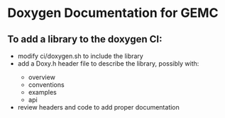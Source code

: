 # Doxygen Documentation for GEMC


## To add a library to the doxygen CI:

- modify ci/doxygen.sh to include the library
- add a <library>Doxy.h header file to describe the library, possibly with:
  - overview
  - conventions
  - examples
  - api
- review headers and code to add proper documentation
